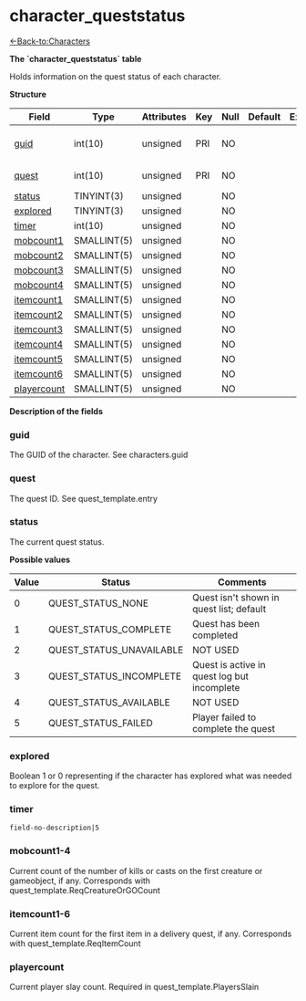 # character\_queststatus

[<-Back-to:Characters](database-characters.md)

**The \`character\_queststatus\` table**

Holds information on the quest status of each character.

**Structure**

| Field             | Type        | Attributes | Key | Null | Default | Extra | Comment                  |
|-------------------|-------------|------------|-----|------|---------|-------|--------------------------|
| [guid][1]         | int(10)     | unsigned   | PRI | NO   |         |       | Global Unique Identifier |
| [quest][2]        | int(10)     | unsigned   | PRI | NO   |         |       | Quest Identifier         |
| [status][3]       | TINYINT(3)  | unsigned   |     | NO   |         |       |                          |
| [explored][4]     | TINYINT(3)  | unsigned   |     | NO   |         |       |                          |
| [timer][5]        | int(10)     | unsigned   |     | NO   |         |       |                          |
| [mobcount1][6]    | SMALLINT(5) | unsigned   |     | NO   |         |       |                          |
| [mobcount2][7]    | SMALLINT(5) | unsigned   |     | NO   |         |       |                          |
| [mobcount3][8]    | SMALLINT(5) | unsigned   |     | NO   |         |       |                          |
| [mobcount4][9]    | SMALLINT(5) | unsigned   |     | NO   |         |       |                          |
| [itemcount1][10]  | SMALLINT(5) | unsigned   |     | NO   |         |       |                          |
| [itemcount2][11]  | SMALLINT(5) | unsigned   |     | NO   |         |       |                          |
| [itemcount3][12]  | SMALLINT(5) | unsigned   |     | NO   |         |       |                          |
| [itemcount4][13]  | SMALLINT(5) | unsigned   |     | NO   |         |       |                          |
| [itemcount5][14]  | SMALLINT(5) | unsigned   |     | NO   |         |       |                          |
| [itemcount6][15]  | SMALLINT(5) | unsigned   |     | NO   |         |       |                          |
| [playercount][16] | SMALLINT(5) | unsigned   |     | NO   |         |       |                          |

[1]: #guid
[2]: #quest
[3]: #status
[4]: #explored
[5]: #timer
[6]: #mobcount1
[7]: #mobcount2
[8]: #mobcount3
[9]: #mobcount4
[10]: #itemcount1
[11]: #itemcount2
[12]: #itemcount3
[13]: #itemcount4
[14]: #itemcount5
[15]: #itemcount6
[16]: #playercount

**Description of the fields**

### guid

The GUID of the character. See characters.guid

### quest

The quest ID. See quest\_template.entry

### status

The current quest status.

**Possible values**

| Value | Status                     | Comments                                    |
|-------|----------------------------|---------------------------------------------|
| 0     | QUEST\_STATUS\_NONE        | Quest isn't shown in quest list; default    |
| 1     | QUEST\_STATUS\_COMPLETE    | Quest has been completed                    |
| 2     | QUEST\_STATUS\_UNAVAILABLE | NOT USED                                    |
| 3     | QUEST\_STATUS\_INCOMPLETE  | Quest is active in quest log but incomplete |
| 4     | QUEST\_STATUS\_AVAILABLE   | NOT USED                                    |
| 5     | QUEST\_STATUS\_FAILED      | Player failed to complete the quest         |

### explored

Boolean 1 or 0 representing if the character has explored what was needed to explore for the quest.

### timer

`field-no-description|5`

### mobcount1-4

Current count of the number of kills or casts on the first creature or gameobject, if any. Corresponds with quest\_template.ReqCreatureOrGOCount

### itemcount1-6

Current item count for the first item in a delivery quest, if any. Corresponds with quest\_template.ReqItemCount

### playercount

Current player slay count. Required in quest\_template.PlayersSlain
